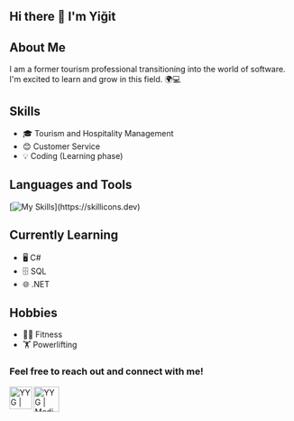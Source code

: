 ## Hi there 👋 I'm Yiğit

## About Me
I am a former tourism professional transitioning into the world of software. I'm excited to learn and grow in this field. 🌍💻

## Skills
- 🎓 Tourism and Hospitality Management
- 😊 Customer Service
- 💡 Coding (Learning phase)
  
## Languages and Tools

[![My Skills](https://skillicons.dev/icons?i=net,cs,postgresql,js,html,css,)](https://skillicons.dev)

## Currently Learning
- 🖥️ C#
- 🗄️ SQL
- 🌐 .NET

 ## Hobbies
- 🏋️‍♂️ Fitness
- 🏋️ Powerlifting

### Feel free to reach out and connect with me!

<a href="https://www.linkedin.com/in/y%C4%B1lmaz-yi%C4%9Fit-g%C3%B6kmen/"><img align="left" src="https://cdn-icons-png.flaticon.com/512/174/174857.png" alt="YYG | LinkedIn" width="40px"/></a>

<a href="https://medium.com/@gokmenyyigit"><img align="left" src="https://miro.medium.com/v2/resize:fit:2400/1*6_fgYnisCa9V21mymySIvA.png" alt="YYG | Medium" width="45px"/></a>

